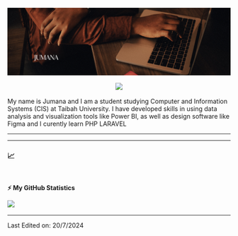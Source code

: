 ![Banner](https://raw.githubusercontent.com/je-deve/je-deve/main/2.png)

<!-- visitor counter -->
<p align="center"> 
  <img src="https://profile-counter.glitch.me/je-deve/count.svg" />
</p>


<!-- About me -->
<p>
</p.

<!-- Languages and tools -->
My name is Jumana and I am a student studying Computer and Information Systems (CIS) at Taibah University. I have developed skills in using data analysis and visualization tools like Power BI, as well as design software like Figma and I curently learn PHP LARAVEL 

</p>

---

<!-- Latest articles -->



---
<!-- Stats -->
<h3>📈 </h3>


<!--END_SECTION:waka-->
<br />

<!-- GitHub stats -->
<b>⚡ My GitHub Statistics</b>

<p>
<!-- GitHub Stats -->
<img height="180em" src="https://github-readme-stats.vercel.app/api?username=je-deve&show_icons=true&hide_border=true" />


---

Last Edited on: 20/7/2024
